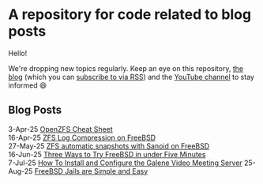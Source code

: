 # A repository for code related to blog posts

Hello!

We're dropping new topics regularly. Keep an eye on this repository, [the blog](https://freebsdfoundation.org/blog) (which you can [subscribe to via RSS](https://freebsdfoundation.org/feed/)) and the [YouTube channel](https://www.youtube.com/@FreeBSDProject) to stay informed 😄

## Blog Posts

3-Apr-25 [OpenZFS Cheat Sheet](https://freebsdfoundation.org/blog/openzfs-cheat-sheet)  
16-Apr-25 [ZFS Log Compression on FreeBSD](https://freebsdfoundation.org/blog/zfs-log-compression-on-freebsd)  
27-May-25 [ZFS automatic snapshots with Sanoid on FreeBSD](https://freebsdfoundation.org/blog/zfs-automatic-snapshots-with-sanoid-on-freebsd/)  
16-Jun-25 [Three Ways to Try FreeBSD in under Five Minutes](https://freebsdfoundation.org/blog/three-ways-to-try-freebsd-in-under-five-minutes)  
7-Jul-25 [How To Install and Configure the Galene Video Meeting Server](https://freebsdfoundation.org/blog/how-to-install-and-configure-the-galene-video-meeting-server-on-freebsd/)
25-Aug-25 [FreeBSD Jails are Simple and Easy](https://freebsdfoundation.org/blog/freebsd-jails-are-simple-and-easy/)
